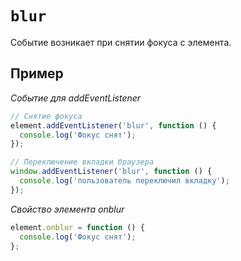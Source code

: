 # `blur`

Событие возникает при снятии фокуса с элемента.

## Пример

_Событие для addEventListener_

```js
// Снятие фокуса
element.addEventListener('blur', function () {
  console.log('Фокус снят');
});

// Переключение вкладки браузера
window.addEventListener('blur', function () {
  console.log('пользователь переключил вкладку');
});
```

_Свойство элемента onblur_

```js
element.onblur = function () {
  console.log('Фокус снят');
};
```
